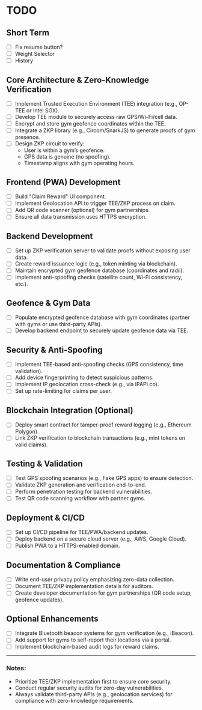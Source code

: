 # TODO

## Short Term

- [ ] Fix resume button?
- [ ] Weight Selector
- [ ] History

## Core Architecture & Zero-Knowledge Verification

- [ ] Implement Trusted Execution Environment (TEE) integration (e.g., OP-TEE or Intel SGX).
- [ ] Develop TEE module to securely access raw GPS/Wi-Fi/cell data.
- [ ] Encrypt and store gym geofence coordinates within the TEE.
- [ ] Integrate a ZKP library (e.g., Circom/SnarkJS) to generate proofs of gym presence.
- [ ] Design ZKP circuit to verify:
  - User is within a gym’s geofence.
  - GPS data is genuine (no spoofing).
  - Timestamp aligns with gym operating hours.

## Frontend (PWA) Development

- [ ] Build "Claim Reward" UI component.
- [ ] Implement Geolocation API to trigger TEE/ZKP process on claim.
- [ ] Add QR code scanner (optional) for gym partnerships.
- [ ] Ensure all data transmission uses HTTPS encryption.

## Backend Development

- [ ] Set up ZKP verification server to validate proofs without exposing user data.
- [ ] Create reward issuance logic (e.g., token minting via blockchain).
- [ ] Maintain encrypted gym geofence database (coordinates and radii).
- [ ] Implement anti-spoofing checks (satellite count, Wi-Fi consistency, etc.).

## Geofence & Gym Data

- [ ] Populate encrypted geofence database with gym coordinates (partner with gyms or use third-party APIs).
- [ ] Develop backend endpoint to securely update geofence data via TEE.

## Security & Anti-Spoofing

- [ ] Implement TEE-based anti-spoofing checks (GPS consistency, time validation).
- [ ] Add device fingerprinting to detect suspicious patterns.
- [ ] Implement IP geolocation cross-check (e.g., via IPAPI.co).
- [ ] Set up rate-limiting for claims per user.

## Blockchain Integration (Optional)

- [ ] Deploy smart contract for tamper-proof reward logging (e.g., Ethereum Polygon).
- [ ] Link ZKP verification to blockchain transactions (e.g., mint tokens on valid claims).

## Testing & Validation

- [ ] Test GPS spoofing scenarios (e.g., Fake GPS apps) to ensure detection.
- [ ] Validate ZKP generation and verification end-to-end.
- [ ] Perform penetration testing for backend vulnerabilities.
- [ ] Test QR code scanning workflow with partner gyms.

## Deployment & CI/CD

- [ ] Set up CI/CD pipeline for TEE/PWA/backend updates.
- [ ] Deploy backend on a secure cloud server (e.g., AWS, Google Cloud).
- [ ] Publish PWA to a HTTPS-enabled domain.

## Documentation & Compliance

- [ ] Write end-user privacy policy emphasizing zero-data collection.
- [ ] Document TEE/ZKP implementation details for auditors.
- [ ] Create developer documentation for gym partnerships (QR code setup, geofence updates).

## Optional Enhancements

- [ ] Integrate Bluetooth beacon systems for gym verification (e.g., iBeacon).
- [ ] Add support for gyms to self-report their locations via a portal.
- [ ] Implement blockchain-based audit logs for reward claims.

---

### Notes:
- Prioritize TEE/ZKP implementation first to ensure core security.
- Conduct regular security audits for zero-day vulnerabilities.
- Always validate third-party APIs (e.g., geolocation services) for compliance with zero-knowledge requirements.